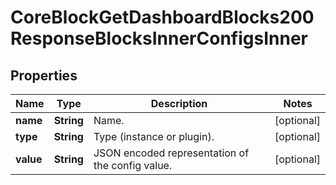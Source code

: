 

# CoreBlockGetDashboardBlocks200ResponseBlocksInnerConfigsInner


## Properties

| Name | Type | Description | Notes |
|------------ | ------------- | ------------- | -------------|
|**name** | **String** | Name. |  [optional] |
|**type** | **String** | Type (instance or plugin). |  [optional] |
|**value** | **String** | JSON encoded representation of the config value. |  [optional] |



